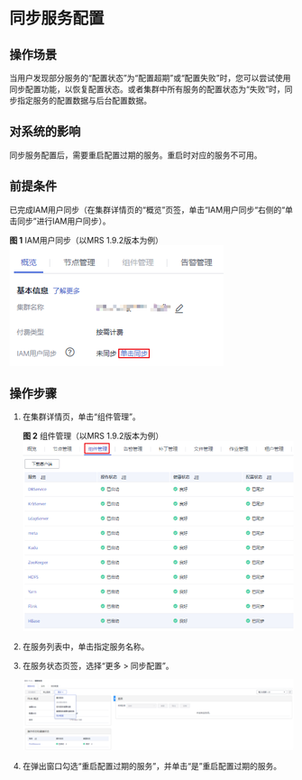 # 同步服务配置<a name="mrs_01_0206"></a>

## 操作场景<a name="section33375023193729"></a>

当用户发现部分服务的“配置状态”为“配置超期”或“配置失败”时，您可以尝试使用同步配置功能，以恢复配置状态。或者集群中所有服务的配置状态为“失败”时，同步指定服务的配置数据与后台配置数据。

## 对系统的影响<a name="section49559162193823"></a>

同步服务配置后，需要重启配置过期的服务。重启时对应的服务不可用。

## 前提条件<a name="section19851821141510"></a>

已完成IAM用户同步（在集群详情页的“概览”页签，单击“IAM用户同步“右侧的“单击同步”进行IAM用户同步）。

**图 1**  IAM用户同步（以MRS 1.9.2版本为例）<a name="zh-cn_topic_0173397554_zh-cn_topic_0173397446_fig147531617121511"></a>  
![](figures/IAM用户同步（以MRS-1-9-2版本为例）-19.png "IAM用户同步（以MRS-1-9-2版本为例）-19")

## 操作步骤<a name="section48561947193832"></a>

1.  在集群详情页，单击“组件管理”。

    **图 2**  组件管理（以MRS 1.9.2版本为例）<a name="fig759773418259"></a>  
    ![](figures/组件管理（以MRS-1-9-2版本为例）.png "组件管理（以MRS-1-9-2版本为例）")

2.  在服务列表中，单击指定服务名称。
3.  在服务状态页签，选择“更多 \> 同步配置”。

    ![](figures/5-22-6-同步配置.png)

4.  在弹出窗口勾选“重启配置过期的服务”，并单击“是”重启配置过期的服务。

